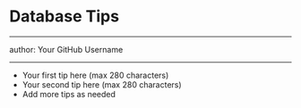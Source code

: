 # Database Tips

---

author: Your GitHub Username

---

- Your first tip here (max 280 characters)
- Your second tip here (max 280 characters)
- Add more tips as needed
